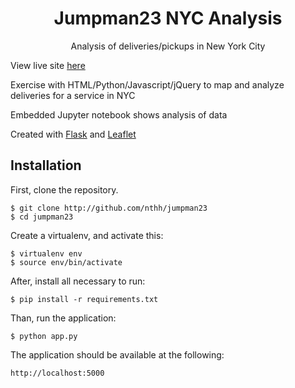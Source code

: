 <p align="center">
  <h1 align="center">Jumpman23 NYC Analysis</h1>
  <p align="center">Analysis of deliveries/pickups in New York City</p>
</p>

View live site [here](http://jm23-nyc.herokuapp.com)

Exercise with HTML/Python/Javascript/jQuery to map and analyze deliveries for a service in NYC

Embedded Jupyter notebook shows analysis of data

Created with [Flask](http://flask.pocoo.org/) and [Leaflet](http://leafletjs.com/)

## Installation

First, clone the repository.

    $ git clone http://github.com/nthh/jumpman23
    $ cd jumpman23

Create a virtualenv, and activate this: 

    $ virtualenv env 
    $ source env/bin/activate

After, install all necessary to run:

    $ pip install -r requirements.txt

Than, run the application:

	$ python app.py

The application should be available at the following: 

	http://localhost:5000

